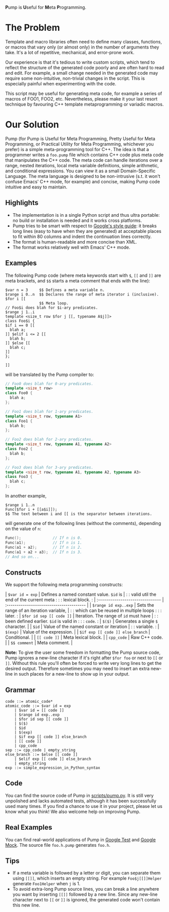 <b>P</b>ump is <b>U</b>seful for <b>M</b>eta <b>P</b>rogramming.

# The Problem

Template and macro libraries often need to define many classes, functions, or
macros that vary only (or almost only) in the number of arguments they take.
It's a lot of repetitive, mechanical, and error-prone work.

Our experience is that it's tedious to write custom scripts, which tend to
reflect the structure of the generated code poorly and are often hard to read
and edit. For example, a small change needed in the generated code may require
some non-intuitive, non-trivial changes in the script. This is especially
painful when experimenting with the code.

This script may be useful for generating meta code, for example a series of
macros of FOO1, FOO2, etc. Nevertheless, please make it your last resort
technique by favouring C++ template metaprogramming or variadic macros.

# Our Solution

Pump (for Pump is Useful for Meta Programming, Pretty Useful for Meta
Programming, or Practical Utility for Meta Programming, whichever you prefer) is
a simple meta-programming tool for C++. The idea is that a programmer writes a
`foo.pump` file which contains C++ code plus meta code that manipulates the C++
code. The meta code can handle iterations over a range, nested iterations, local
meta variable definitions, simple arithmetic, and conditional expressions. You
can view it as a small Domain-Specific Language. The meta language is designed
to be non-intrusive (s.t. it won't confuse Emacs' C++ mode, for example) and
concise, making Pump code intuitive and easy to maintain.

## Highlights

*   The implementation is in a single Python script and thus ultra portable: no
    build or installation is needed and it works cross platforms.
*   Pump tries to be smart with respect to
    [Google's style guide](https://github.com/google/styleguide): it breaks long
    lines (easy to have when they are generated) at acceptable places to fit
    within 80 columns and indent the continuation lines correctly.
*   The format is human-readable and more concise than XML.
*   The format works relatively well with Emacs' C++ mode.

## Examples

The following Pump code (where meta keywords start with `$`, `[[` and `]]` are
meta brackets, and `$$` starts a meta comment that ends with the line):

```
$var n = 3     $$ Defines a meta variable n.
$range i 0..n  $$ Declares the range of meta iterator i (inclusive).
$for i [[
               $$ Meta loop.
// Foo$i does blah for $i-ary predicates.
$range j 1..i
template <size_t row $for j [[, typename A$j]]>
class Foo$i {
$if i == 0 [[
  blah a;
]] $elif i <= 2 [[
  blah b;
]] $else [[
  blah c;
]]
};

]]
```

will be translated by the Pump compiler to:

```cpp
// Foo0 does blah for 0-ary predicates.
template <size_t row>
class Foo0 {
  blah a;
};

// Foo1 does blah for 1-ary predicates.
template <size_t row, typename A1>
class Foo1 {
  blah b;
};

// Foo2 does blah for 2-ary predicates.
template <size_t row, typename A1, typename A2>
class Foo2 {
  blah b;
};

// Foo3 does blah for 3-ary predicates.
template <size_t row, typename A1, typename A2, typename A3>
class Foo3 {
  blah c;
};
```

In another example,

```
$range i 1..n
Func($for i + [[a$i]]);
$$ The text between i and [[ is the separator between iterations.
```

will generate one of the following lines (without the comments), depending on
the value of `n`:

```cpp
Func();              // If n is 0.
Func(a1);            // If n is 1.
Func(a1 + a2);       // If n is 2.
Func(a1 + a2 + a3);  // If n is 3.
// And so on...
```

## Constructs

We support the following meta programming constructs:

| `$var id = exp`                  | Defines a named constant value. `$id` is |
:                                  : valid util the end of the current meta   :
:                                  : lexical block.                           :
| :------------------------------- | :--------------------------------------- |
| `$range id exp..exp`             | Sets the range of an iteration variable, |
:                                  : which can be reused in multiple loops    :
:                                  : later.                                   :
| `$for id sep [[ code ]]`         | Iteration. The range of `id` must have   |
:                                  : been defined earlier. `$id` is valid in  :
:                                  : `code`.                                  :
| `$($)`                           | Generates a single `$` character.        |
| `$id`                            | Value of the named constant or iteration |
:                                  : variable.                                :
| `$(exp)`                         | Value of the expression.                 |
| `$if exp [[ code ]] else_branch` | Conditional.                             |
| `[[ code ]]`                     | Meta lexical block.                      |
| `cpp_code`                       | Raw C++ code.                            |
| `$$ comment`                     | Meta comment.                            |

**Note:** To give the user some freedom in formatting the Pump source code, Pump
ignores a new-line character if it's right after `$for foo` or next to `[[` or
`]]`. Without this rule you'll often be forced to write very long lines to get
the desired output. Therefore sometimes you may need to insert an extra new-line
in such places for a new-line to show up in your output.

## Grammar

```ebnf
code ::= atomic_code*
atomic_code ::= $var id = exp
    | $var id = [[ code ]]
    | $range id exp..exp
    | $for id sep [[ code ]]
    | $($)
    | $id
    | $(exp)
    | $if exp [[ code ]] else_branch
    | [[ code ]]
    | cpp_code
sep ::= cpp_code | empty_string
else_branch ::= $else [[ code ]]
    | $elif exp [[ code ]] else_branch
    | empty_string
exp ::= simple_expression_in_Python_syntax
```

## Code

You can find the source code of Pump in [scripts/pump.py](../scripts/pump.py).
It is still very unpolished and lacks automated tests, although it has been
successfully used many times. If you find a chance to use it in your project,
please let us know what you think! We also welcome help on improving Pump.

## Real Examples

You can find real-world applications of Pump in
[Google Test](https://github.com/google/googletest/tree/master/googletest) and
[Google Mock](https://github.com/google/googletest/tree/master/googlemock). The
source file `foo.h.pump` generates `foo.h`.

## Tips

*   If a meta variable is followed by a letter or digit, you can separate them
    using `[[]]`, which inserts an empty string. For example `Foo$j[[]]Helper`
    generate `Foo1Helper` when `j` is 1.
*   To avoid extra-long Pump source lines, you can break a line anywhere you
    want by inserting `[[]]` followed by a new line. Since any new-line
    character next to `[[` or `]]` is ignored, the generated code won't contain
    this new line.
